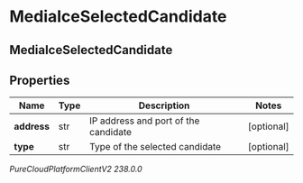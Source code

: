 # MediaIceSelectedCandidate

## MediaIceSelectedCandidate

## Properties

|Name | Type | Description | Notes|
|------------ | ------------- | ------------- | -------------|
| **address** | str | IP address and port of the candidate | [optional] |
| **type** | str | Type of the selected candidate | [optional] |



_PureCloudPlatformClientV2 238.0.0_
